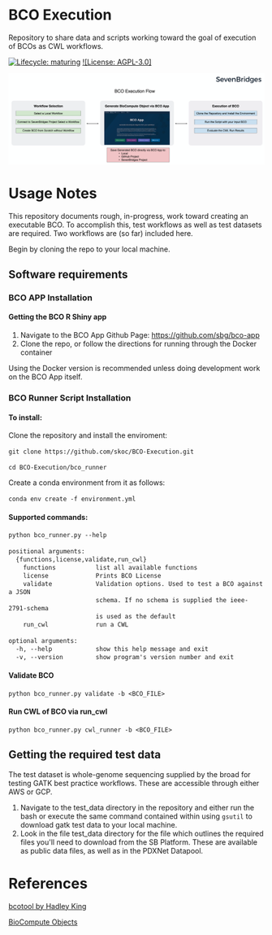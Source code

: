 # BCO Execution

Repository to share data and scripts working toward the goal of execution of BCOs
as CWL workflows.

[![Lifecycle: maturing](https://img.shields.io/badge/lifecycle-maturing-blue.svg)](https://www.tidyverse.org/lifecycle/#maturing)
[![License: AGPL-3.0]](https://img.shields.io/github/license/skoc/BCO-Execution.svg)

<img src="https://raw.githubusercontent.com/skoc/BCO-Execution/master/img/bco_execution_flow.png" align="center" alt="summary" />

# Usage Notes

This repository documents rough, in-progress, work toward creating an executable
BCO. To accomplish this, test workflows as well as test datasets are required.
Two workflows are (so far) included here. 

Begin by cloning the repo to your local machine.

## Software requirements

### BCO APP Installation

#### Getting the BCO R Shiny app

1. Navigate to the BCO App Github Page: https://github.com/sbg/bco-app
2. Clone the repo, or follow the directions for running through the Docker container

Using the Docker version is recommended unless doing development work on the BCO App itself.

### BCO Runner Script Installation

#### To install:

Clone the repository and install the enviroment:

`git clone https://github.com/skoc/BCO-Execution.git`

`cd BCO-Execution/bco_runner`

Create a conda environment from it as follows:

`conda env create -f environment.yml`

#### Supported commands:

```
python bco_runner.py --help

positional arguments:
  {functions,license,validate,run_cwl}
    functions           list all available functions
    license             Prints BCO License
    validate            Validation options. Used to test a BCO against a JSON
                        schema. If no schema is supplied the ieee-2791-schema
                        is used as the default
    run_cwl             run a CWL

optional arguments:
  -h, --help            show this help message and exit
  -v, --version         show program's version number and exit

```

#### Validate BCO
```
python bco_runner.py validate -b <BCO_FILE>
``` 

#### Run CWL of BCO via run_cwl
```
python bco_runner.py cwl_runner -b <BCO_FILE>

```

## Getting the required test data

The test dataset is whole-genome sequencing supplied by the broad for testing
GATK best practice workflows. These are accessible through either AWS or GCP.

1. Navigate to the test_data directory in the repository and either run the bash
or execute the same command contained within using `gsutil` to download gatk test
data to your local machine.
2. Look in the file test_data directory for the file which outlines the required
files you'll need to download from the SB Platform. These are available as public
data files, as well as in the PDXNet Datapool.


# References

[bcotool by Hadley King](https://github.com/HadleyKing/bcotool)

[BioCompute Objects](https://biocomputeobject.org/)
